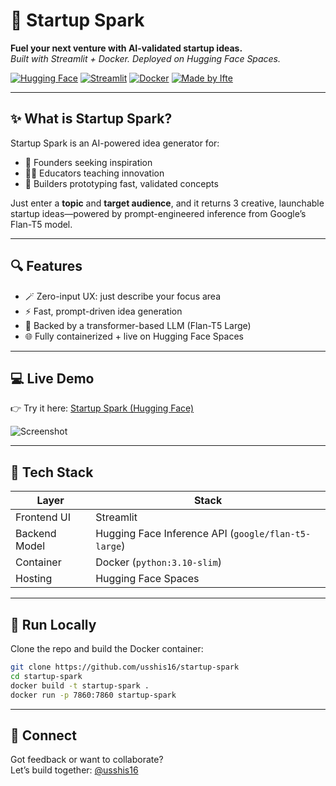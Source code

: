 # 🚀 Startup Spark

**Fuel your next venture with AI-validated startup ideas.**  
*Built with Streamlit + Docker. Deployed on Hugging Face Spaces.*

[![Hugging Face](https://img.shields.io/badge/Demo-Live%20App-blue)](https://huggingface.co/spaces/leana001/munna)
[![Streamlit](https://img.shields.io/badge/UI-Built%20with%20Streamlit-ff4b4b)](https://streamlit.io/)
[![Docker](https://img.shields.io/badge/Containerized-Docker-blue)](https://www.docker.com/)
[![Made by Ifte](https://img.shields.io/badge/Created%20by-Ifte-green)](https://github.com/usshis16)

---

## ✨ What is Startup Spark?

Startup Spark is an AI-powered idea generator for:
- 🧠 Founders seeking inspiration
- 👩‍🏫 Educators teaching innovation
- 🧪 Builders prototyping fast, validated concepts

Just enter a **topic** and **target audience**, and it returns 3 creative, launchable startup ideas—powered by prompt-engineered inference from Google’s Flan-T5 model.

---

## 🔍 Features

- 🪄 Zero-input UX: just describe your focus area
- ⚡ Fast, prompt-driven idea generation
- 🧠 Backed by a transformer-based LLM (Flan-T5 Large)
- 🌐 Fully containerized + live on Hugging Face Spaces

---

## 💻 Live Demo

👉 Try it here: [Startup Spark (Hugging Face)](https://huggingface.co/spaces/leana001/munna)

![Screenshot](https://your-screenshot-url-if-you-upload-one.png)

---

## 🧰 Tech Stack

| Layer         | Stack                     |
|---------------|---------------------------|
| Frontend UI   | Streamlit                 |
| Backend Model | Hugging Face Inference API (`google/flan-t5-large`) |
| Container     | Docker (`python:3.10-slim`) |
| Hosting       | Hugging Face Spaces       |

---
## 🚀 Run Locally

Clone the repo and build the Docker container:


```bash
git clone https://github.com/usshis16/startup-spark
cd startup-spark
docker build -t startup-spark .
docker run -p 7860:7860 startup-spark
```
---

## 💬 Connect

Got feedback or want to collaborate?  
Let’s build together: [@usshis16](https://github.com/usshis16)
